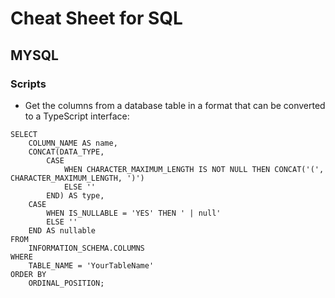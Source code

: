 # Cheat Sheet for SQL

## MYSQL
### Scripts
- Get the columns from a database table in a format that can be converted to a TypeScript interface:
```MYSQL
SELECT 
    COLUMN_NAME AS name,
    CONCAT(DATA_TYPE, 
        CASE
            WHEN CHARACTER_MAXIMUM_LENGTH IS NOT NULL THEN CONCAT('(', CHARACTER_MAXIMUM_LENGTH, ')')
            ELSE ''
        END) AS type,
    CASE
        WHEN IS_NULLABLE = 'YES' THEN ' | null'
        ELSE ''
    END AS nullable
FROM 
    INFORMATION_SCHEMA.COLUMNS
WHERE 
    TABLE_NAME = 'YourTableName'
ORDER BY 
    ORDINAL_POSITION;

```
